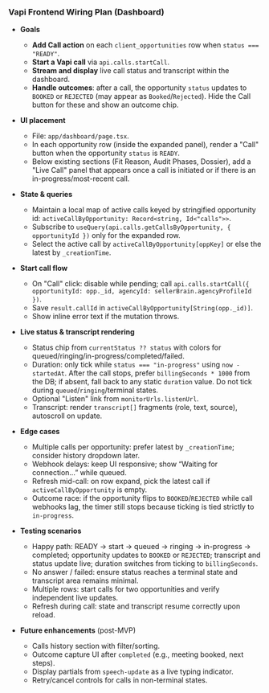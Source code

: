 ### Vapi Frontend Wiring Plan (Dashboard)

- **Goals**
  - **Add Call action** on each `client_opportunities` row when `status === "READY"`.
  - **Start a Vapi call** via `api.calls.startCall`.
  - **Stream and display** live call status and transcript within the dashboard.
  - **Handle outcomes**: after a call, the opportunity `status` updates to `BOOKED` or `REJECTED` (may appear as `Booked`/`Rejected`). Hide the Call button for these and show an outcome chip.

- **UI placement**
  - File: `app/dashboard/page.tsx`.
  - In each opportunity row (inside the expanded panel), render a "Call" button when the opportunity `status` is `READY`.
  - Below existing sections (Fit Reason, Audit Phases, Dossier), add a "Live Call" panel that appears once a call is initiated or if there is an in-progress/most-recent call.

- **State & queries**
  - Maintain a local map of active calls keyed by stringified opportunity id: `activeCallByOpportunity: Record<string, Id<"calls">>`.
  - Subscribe to `useQuery(api.calls.getCallsByOpportunity, { opportunityId })` only for the expanded row.
  - Select the active call by `activeCallByOpportunity[oppKey]` or else the latest by `_creationTime`.

- **Start call flow**
  - On "Call" click: disable while pending; call `api.calls.startCall({ opportunityId: opp._id, agencyId: sellerBrain.agencyProfileId })`.
  - Save `result.callId` in `activeCallByOpportunity[String(opp._id)]`.
  - Show inline error text if the mutation throws.

- **Live status & transcript rendering**
  - Status chip from `currentStatus ?? status` with colors for queued/ringing/in-progress/completed/failed.
  - Duration: only tick while `status === "in-progress"` using `now - startedAt`. After the call stops, prefer `billingSeconds * 1000` from the DB; if absent, fall back to any static `duration` value. Do not tick during `queued`/`ringing`/terminal states.
  - Optional "Listen" link from `monitorUrls.listenUrl`.
  - Transcript: render `transcript[]` fragments (role, text, source), autoscroll on update.

- **Edge cases**
  - Multiple calls per opportunity: prefer latest by `_creationTime`; consider history dropdown later.
  - Webhook delays: keep UI responsive; show “Waiting for connection…” while queued.
  - Refresh mid-call: on row expand, pick the latest call if `activeCallByOpportunity` is empty.
  - Outcome race: if the opportunity flips to `BOOKED`/`REJECTED` while call webhooks lag, the timer still stops because ticking is tied strictly to `in-progress`.

- **Testing scenarios**
  - Happy path: READY → start → queued → ringing → in-progress → completed; opportunity updates to `BOOKED` or `REJECTED`; transcript and status update live; duration switches from ticking to `billingSeconds`.
  - No answer / failed: ensure status reaches a terminal state and transcript area remains minimal.
  - Multiple rows: start calls for two opportunities and verify independent live updates.
  - Refresh during call: state and transcript resume correctly upon reload.

- **Future enhancements** (post-MVP)
  - Calls history section with filter/sorting.
  - Outcome capture UI after `completed` (e.g., meeting booked, next steps).
  - Display partials from `speech-update` as a live typing indicator.
  - Retry/cancel controls for calls in non-terminal states.


